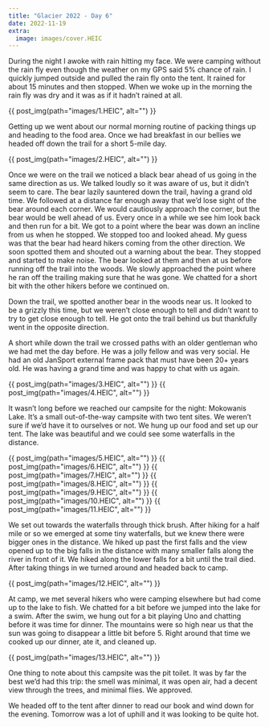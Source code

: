 ```yaml
---
title: "Glacier 2022 - Day 6"
date: 2022-11-19
extra:
  image: images/cover.HEIC
---
```


During the night I awoke with rain hitting my face. We were camping without the rain fly even though the weather on my GPS said 5% chance of rain. I quickly jumped outside and pulled the rain fly onto the tent. It rained for about 15 minutes and then stopped. When we woke up in the morning the rain fly was dry and it was as if it hadn’t rained at all.

{{ post_img(path="images/1.HEIC", alt="") }}

Getting up we went about our normal morning routine of packing things up and heading to the food area. Once we had breakfast in our bellies we headed off down the trail for a short 5-mile day.

{{ post_img(path="images/2.HEIC", alt="") }}

Once we were on the trail we noticed a black bear ahead of us going in the same direction as us. We talked loudly so it was aware of us, but it didn’t seem to care. The bear lazily sauntered down the trail, having a grand old time. We followed at a distance far enough away that we’d lose sight of the bear around each corner. We would cautiously approach the corner, but the bear would be well ahead of us. Every once in a while we see him look back and then run for a bit. We got to a point where the bear was down an incline from us when he stopped. We stopped too and looked ahead. My guess was that the bear had heard hikers coming from the other direction. We soon spotted them and shouted out a warning about the bear. They stopped and started to make noise. The bear looked at them and then at us before running off the trail into the woods. We slowly approached the point where he ran off the trailing making sure that he was gone. We chatted for a short bit with the other hikers before we continued on.

Down the trail, we spotted another bear in the woods near us. It looked to be a grizzly this time, but we weren’t close enough to tell and didn’t want to try to get close enough to tell. He got onto the trail behind us but thankfully went in the opposite direction.

A short while down the trail we crossed paths with an older gentleman who we had met the day before. He was a jolly fellow and was very social. He had an old JanSport external frame pack that must have been 20+ years old. He was having a grand time and was happy to chat with us again.

{{ post_img(path="images/3.HEIC", alt="") }}
{{ post_img(path="images/4.HEIC", alt="") }}

It wasn’t long before we reached our campsite for the night: Mokowanis Lake. It’s a small out-of-the-way campsite with two tent sites. We weren’t sure if we’d have it to ourselves or not. We hung up our food and set up our tent. The lake was beautiful and we could see some waterfalls in the distance.

{{ post_img(path="images/5.HEIC", alt="") }}
{{ post_img(path="images/6.HEIC", alt="") }}
{{ post_img(path="images/7.HEIC", alt="") }}
{{ post_img(path="images/8.HEIC", alt="") }}
{{ post_img(path="images/9.HEIC", alt="") }}
{{ post_img(path="images/10.HEIC", alt="") }}
{{ post_img(path="images/11.HEIC", alt="") }}

We set out towards the waterfalls through thick brush. After hiking for a half mile or so we emerged at some tiny waterfalls, but we knew there were bigger ones in the distance. We hiked up past the first falls and the view opened up to the big falls in the distance with many smaller falls along the river in front of it. We hiked along the lower falls for a bit until the trail died. After taking things in we turned around and headed back to camp.

{{ post_img(path="images/12.HEIC", alt="") }}

At camp, we met several hikers who were camping elsewhere but had come up to the lake to fish. We chatted for a bit before we jumped into the lake for a swim. After the swim, we hung out for a bit playing Uno and chatting before it was time for dinner. The mountains were so high near us that the sun was going to disappear a little bit before 5. Right around that time we cooked up our dinner, ate it, and cleaned up.

{{ post_img(path="images/13.HEIC", alt="") }}

One thing to note about this campsite was the pit toilet. It was by far the best we’d had this trip: the smell was minimal, it was open air, had a decent view through the trees, and minimal flies. We approved.

We headed off to the tent after dinner to read our book and wind down for the evening. Tomorrow was a lot of uphill and it was looking to be quite hot.
